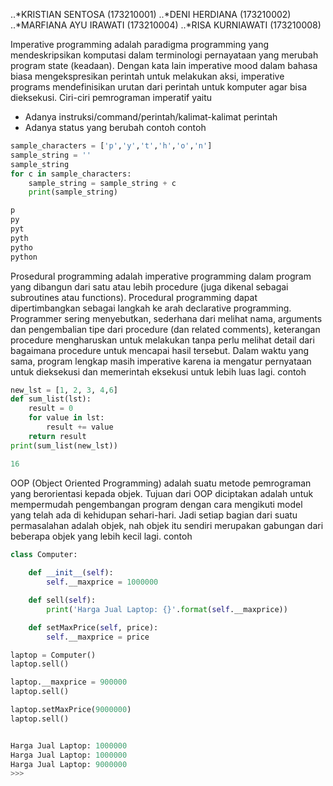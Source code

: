 ..*KRISTIAN SENTOSA (173210001)
..*DENI HERDIANA (173210002)
..*MARFIANA AYU IRAWATI (173210004)
..*RISA KURNIAWATI (173210008)


Imperative programming adalah paradigma programming yang mendeskripsikan komputasi dalam terminologi pernayataan yang merubah program state (keadaan). 
Dengan kata lain imperative mood dalam bahasa biasa mengekspresikan perintah untuk melakukan aksi, imperative programs mendefinisikan urutan dari perintah untuk komputer agar bisa dieksekusi.
Ciri-ciri pemrograman imperatif yaitu 
- Adanya instruksi/command/perintah/kalimat-kalimat perintah 
- Adanya status yang berubah contoh 
contoh 
```python
sample_characters = ['p','y','t','h','o','n']
sample_string = ''
sample_string
for c in sample_characters:
    sample_string = sample_string + c
    print(sample_string)

p
py
pyt
pyth
pytho
python
```	
Prosedural programming adalah imperative programming dalam program yang dibangun dari satu atau lebih procedure (juga dikenal sebagai subroutines atau functions).
Procedural programming dapat dipertimbangkan sebagai langkah ke arah declarative programming. 
Programmer sering menyebutkan, sederhana dari melihat nama, arguments dan pengembalian tipe dari procedure (dan related comments), 
keterangan procedure mengharuskan untuk melakukan tanpa perlu melihat detail dari bagaimana procedure untuk mencapai hasil tersebut. 
Dalam waktu yang sama, program lengkap masih imperative karena ia mengatur pernyataan untuk dieksekusi dan memerintah eksekusi untuk lebih luas lagi.
contoh 
```python
new_lst = [1, 2, 3, 4,6]
def sum_list(lst):
	result = 0
	for value in lst:
		result += value
	return result
print(sum_list(new_lst))

16
```

OOP (Object Oriented Programming) adalah suatu metode pemrograman yang berorientasi kepada objek. 
Tujuan dari OOP diciptakan adalah untuk mempermudah pengembangan program dengan cara mengikuti model yang telah ada di kehidupan sehari-hari. 
Jadi setiap bagian dari suatu permasalahan adalah objek, nah objek itu sendiri merupakan gabungan dari beberapa objek yang lebih kecil lagi. 
 contoh 
```python
class Computer:
    
    def __init__(self):
        self.__maxprice = 1000000

    def sell(self):
        print('Harga Jual Laptop: {}'.format(self.__maxprice))

    def setMaxPrice(self, price):
        self.__maxprice = price

laptop = Computer()
laptop.sell()

laptop.__maxprice = 900000
laptop.sell()

laptop.setMaxPrice(9000000)
laptop.sell()


Harga Jual Laptop: 1000000
Harga Jual Laptop: 1000000
Harga Jual Laptop: 9000000
>>> 
```
